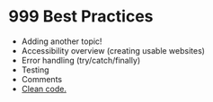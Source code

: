 # 999 Best Practices

* Adding another topic!
* Accessibility overview (creating usable websites)
* Error handling (try/catch/finally)
* Testing
* Comments
* [Clean code.](https://www.theodinproject.com/lessons/foundations-clean-code)
